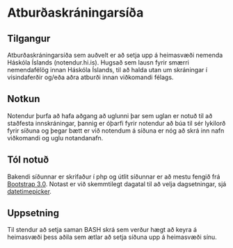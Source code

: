 Atburðaskráningarsíða
=====================

Tilgangur
---------
Atburðaskráningarsíða sem auðvelt er að setja upp á heimasvæði nemenda Háskóla Íslands (notendur.hi.is).
Hugsað sem lausn fyrir smærri nemendafélög innan Háskóla Íslands, til að halda utan um skráningar í vísindaferðir og/eða aðra atburði innan viðkomandi félags.

Notkun
------
Notendur þurfa að hafa aðgang að uglunni þar sem uglan er notuð til að staðfesta innskráningar, þannig er óþarfi fyrir notendur að búa til sér lykilorð fyrir síðuna og þegar bætt er við notendum á síðuna er nóg að skrá inn nafn viðkomandi og uglu notandanafn.

Tól notuð
---------
Bakendi síðunnar er skrifaður í php og útlit síðunnar er að mestu fengið frá <a href="http://getbootstrap.com/">Bootstrap 3.0</a>.
Notast er við skemmtilegt dagatal til að velja dagsetningar, sjá <a href="https://github.com/Eonasdan/bootstrap-datetimepicker">datetimepicker</a>.

Uppsetning
----------
Til stendur að setja saman BASH skrá sem verður hægt að keyra á heimasvæði þess aðila sem ætlar að setja síðuna upp á heimasvæði sínu.
